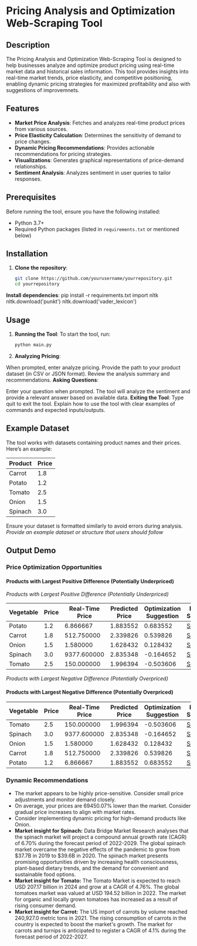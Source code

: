 # Pricing Analysis and Optimization Web-Scraping Tool
## Description
The Pricing Analysis and Optimization Web-Scraping Tool is designed to help businesses analyze and optimize product pricing using real-time market data and historical sales information. This tool provides insights into real-time market trends, price elasticity, and competitive positioning, enabling dynamic pricing strategies for maximized profitability and also with suggestions of improvemnets.
## Features
- **Market Price Analysis**: Fetches and analyzes real-time product prices from various sources.
- **Price Elasticity Calculation**: Determines the sensitivity of demand to price changes.
- **Dynamic Pricing Recommendations**: Provides actionable recommendations for pricing strategies.
- **Visualizations**: Generates graphical representations of price-demand relationships.
- **Sentiment Analysis**: Analyzes sentiment in user queries to tailor responses.
## Prerequisites
Before running the tool, ensure you have the following installed:
- Python 3.7+
- Required Python packages (listed in `requirements.txt` or mentioned below)
## Installation
1. **Clone the repository**:
   ```bash
   git clone https://github.com/yourusername/yourrepository.git
   cd yourrepository
**Install dependencies**:
pip install -r requirements.txt
import nltk
nltk.download('punkt')
nltk.download('vader_lexicon')
## Usage
1. **Running the Tool**:
   To start the tool, run:
   ```bash
   python main.py
2. **Analyzing Pricing**:

When prompted, enter analyze pricing.
Provide the path to your product dataset (in CSV or JSON format).
Review the analysis summary and recommendations.
**Asking Questions**:

Enter your question when prompted.
The tool will analyze the sentiment and provide a relevant answer based on available data.
**Exiting the Tool**:
Type quit to exit the tool.
Explain how to use the tool with clear examples of commands and expected inputs/outputs.
## Example Dataset
The tool works with datasets containing product names and their prices. Here’s an example:

| Product  | Price |
|----------|-------|
| Carrot   | 1.8   |
| Potato   | 1.2   |
| Tomato   | 2.5   |
| Onion    | 1.5   |
| Spinach  | 3.0   |

Ensure your dataset is formatted similarly to avoid errors during analysis.
*Provide an example dataset or structure that users should follow*
## Output Demo
### Price Optimization Opportunities
#### Products with Largest Positive Difference (Potentially Underpriced)
*Products with Largest Positive Difference (Potentially Underpriced)*

| Vegetable | Price | Real-Time Price | Predicted Price | Optimization Suggestion | Price Source |
|-----------|-------|----------------|-----------------|-------------------------|--------------|
| Potato    | 1.2   | 6.866667        | 1.883552        | 0.683552                | [Source](https://www.ams.usda.gov/mnreports/fvdidnop.pdf) |
| Carrot    | 1.8   | 512.750000      | 2.339826        | 0.539826                | [Source](https://www.walmart.com/browse/food/carrots/976759_976793_8910423_8013618) |
| Onion     | 1.5   | 1.580000        | 1.628432        | 0.128432                | [Source](https://onionbusiness.com/tag/onion-prices/) |
| Spinach   | 3.0   | 9377.600000     | 2.835348        | -0.164652               | [Source](https://www.walmart.com/ip/Marketside-Fresh-Spinach-10-oz-Bag-Fresh/13893738) |
| Tomato    | 2.5   | 150.000000      | 1.996394        | -0.503606               | [Source](https://www.ers.usda.gov/data-products/fruit-and-vegetable-prices.aspx) |
*Products with Largest Negative Difference (Potentially Overpriced)*
#### Products with Largest Negative Difference (Potentially Overpriced)

| Vegetable | Price | Real-Time Price | Predicted Price | Optimization Suggestion | Price Source |
|-----------|-------|----------------|-----------------|-------------------------|--------------|
| Tomato    | 2.5   | 150.000000      | 1.996394        | -0.503606               | [Source](https://www.ers.usda.gov/data-products/fruit-and-vegetable-prices.aspx) |
| Spinach   | 3.0   | 9377.600000     | 2.835348        | -0.164652               | [Source](https://www.walmart.com/ip/Marketside-Fresh-Spinach-10-oz-Bag-Fresh/13893738) |
| Onion     | 1.5   | 1.580000        | 1.628432        | 0.128432                | [Source](https://onionbusiness.com/tag/onion-prices/) |
| Carrot    | 1.8   | 512.750000      | 2.339826        | 0.539826                | [Source](https://www.walmart.com/browse/food/carrots/976759_976793_8910423_8013618) |
| Potato    | 1.2   | 6.866667        | 1.883552        | 0.683552                | [Source](https://www.ams.usda.gov/mnreports/fvdidnop.pdf) |
### Dynamic Recommendations

- The market appears to be highly price-sensitive. Consider small price adjustments and monitor demand closely.
- On average, your prices are 69450.07% lower than the market. Consider gradual price increases to align with market rates.
- Consider implementing dynamic pricing for high-demand products like Onion.
- **Market insight for Spinach:** Data Bridge Market Research analyses that the spinach market will project a compound annual growth rate (CAGR) of 6.70% during the forecast period of 2022-2029. The global spinach market overcame the negative effects of the pandemic to grow from $37.7B in 2019 to $39.6B in 2020. The spinach market presents promising opportunities driven by increasing health consciousness, plant-based dietary trends, and the demand for convenient and sustainable food options.
- **Market insight for Tomato:** The Tomato Market is expected to reach USD 207.17 billion in 2024 and grow at a CAGR of 4.76%. The global tomatoes market was valued at USD 194.52 billion in 2022. The market for organic and locally grown tomatoes has increased as a result of rising consumer demand.
- **Market insight for Carrot:** The US import of carrots by volume reached 240,927.0 metric tons in 2021. The rising consumption of carrots in the country is expected to boost the market's growth. The market for carrots and turnips is anticipated to register a CAGR of 4.1% during the forecast period of 2022-2027.



